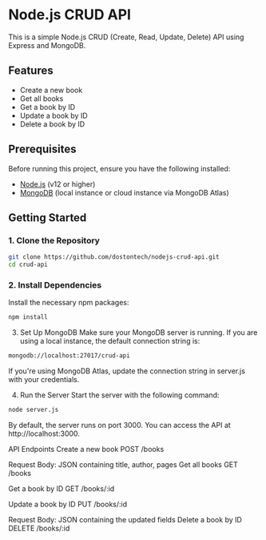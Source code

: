 # Node.js CRUD API

This is a simple Node.js CRUD (Create, Read, Update, Delete) API using Express and MongoDB.

## Features

- Create a new book
- Get all books
- Get a book by ID
- Update a book by ID
- Delete a book by ID

## Prerequisites

Before running this project, ensure you have the following installed:

- [Node.js](https://nodejs.org/) (v12 or higher)
- [MongoDB](https://www.mongodb.com/try/download/community) (local instance or cloud instance via MongoDB Atlas)

## Getting Started

### 1. Clone the Repository

```bash
git clone https://github.com/dostontech/nodejs-crud-api.git
cd crud-api
```

### 2. Install Dependencies
Install the necessary npm packages:
```bash
npm install
```

3. Set Up MongoDB
Make sure your MongoDB server is running. If you are using a local instance, the default connection string is:
```bash
mongodb://localhost:27017/crud-api
```

If you're using MongoDB Atlas, update the connection string in server.js with your credentials.

4. Run the Server
Start the server with the following command:

```bash
node server.js
```
By default, the server runs on port 3000. You can access the API at http://localhost:3000.

API Endpoints
Create a new book
POST /books

Request Body: JSON containing title, author, pages
Get all books
GET /books

Get a book by ID
GET /books/:id

Update a book by ID
PUT /books/:id

Request Body: JSON containing the updated fields
Delete a book by ID
DELETE /books/:id
